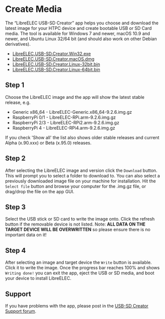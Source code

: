 # Create Media

The “LibreELEC USB-SD Creator” app helps you choose and download the latest image for your HTPC device and create bootable USB or SD Card media. The tool is available for Windows 7 and newer, macOS 10.9 and newer, and Ubuntu Linux 32/64 bit (and should also work on other Debian derivatives).

* [LibreELEC.USB-SD.Creator.Win32.exe](https://releases.libreelec.tv/LibreELEC.USB-SD.Creator.Win32.exe)
* [LibreELEC.USB-SD.Creator.macOS.dmg](https://releases.libreelec.tv/LibreELEC.USB-SD.Creator.macOS.dmg)
* [LibreELEC.USB-SD.Creator.Linux-32bit.bin](https://releases.libreelec.tv/LibreELEC.USB-SD.Creator.Linux-32bit.bin)
* [LibreELEC.USB-SD.Creator.Linux-64bit.bin](https://releases.libreelec.tv/LibreELEC.USB-SD.Creator.Linux-64bit.bin)

## Step 1

Choose the LibreELEC image and the app will show the latest stable release, e.g.

* Generic x86\_64 - LibreELEC-Generic.x86\_64-9.2.6.img.gz
* RaspberryPi 0/1 - LibreELEC-RPi.arm-9.2.6.img.gz
* RaspberryPi 2/3 - LibreELEC-RPi2.arm-9.2.6.img.gz
* RaspberryPi 4 - LibreELEC-RPi4.arm-9.2.6.img.gz

If you check 'Show all' the list also shows older stable releases and current Alpha (x.90.xxx) or Beta (x.95.0) releases.

## Step 2

After selecting the LibreELEC image and version click the `Download` button. This will prompt you to select a folder to download to. You can also select a previously downloaded image file on your machine for installation. Hit the `Select file` button and browse your computer for the .img.gz file, or drag/drop the file on the app GUI.

## Step 3

Select the USB stick or SD card to write the image onto. Click the refresh button if the removable device is not listed. Note: **ALL DATA ON THE TARGET DEVICE WILL BE OVERWRITTEN** so please ensure there is no important data on it!

## Step 4

After selecting an image and target device the `Write` button is available. Click it to write the image. Once the progress bar reaches 100% and shows `Writing done!` you can exit the app, eject the USB or SD media, and boot your device to install LibreELEC.

## Support

If you have problems with the app, please post in the [USB-SD Creator Support forum](https://forum.libreelec.tv/forum-41.html).
